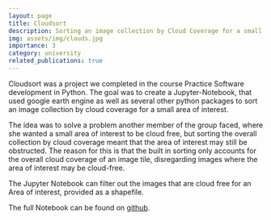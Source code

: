 ```yaml
---
layout: page
title: Cloudsort
description: Sorting an image collection by Cloud Coverage for a small area of interest
img: assets/img/clouds.jpg
importance: 3
category: university
related_publications: true
---
```


Cloudsort was a project we completed in the course Practice Software development in Python. The goal was to create a Jupyter-Notebook, that used google earth engine as well as several other python packages to sort an image collection by cloud coverage for a small area of interest. 

The idea was to solve a problem another member of the group faced, where she wanted a small area of interest to be cloud free, but sorting the overall collection by cloud coverage meant that the area of interest may still be obstructed. The reason for this is that the built in sorting only accounts for the overall cloud coverage of an image tile, disregarding images where the area of interest may be cloud-free.

The Jupyter Notebook can filter out the images that are cloud free for an Area of interest, provided as a shapefile. 

The full Notebook can be found on [github](https://github.com/leaeffertz/PLUS_softwaredev_cloudsort/blob/main/cloudsort.ipynb).

